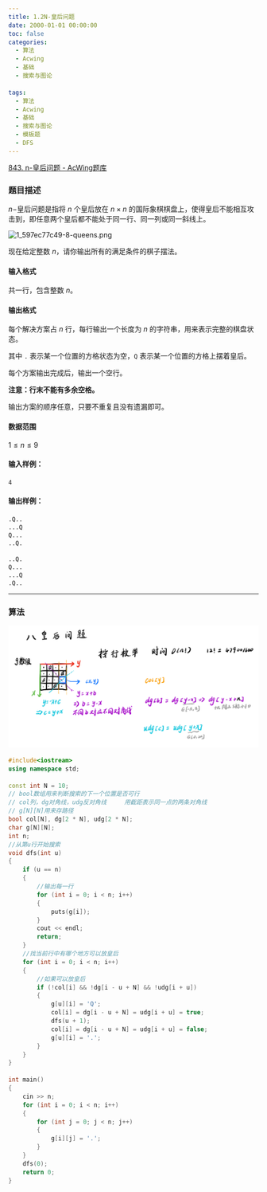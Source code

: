 ```yaml
---
title: 1.2N-皇后问题
date: 2000-01-01 00:00:00
toc: false
categories:
  - 算法
  - Acwing
  - 基础
  - 搜索与图论

tags:
  - 算法
  - Acwing
  - 基础
  - 搜索与图论
  - 模板题
  - DFS
---
```


[843. n-皇后问题 - AcWing题库](https://www.acwing.com/problem/content/845/)

### 题目描述
$n-$皇后问题是指将 $n$ 个皇后放在 $n \times n$ 的国际象棋棋盘上，使得皇后不能相互攻击到，即任意两个皇后都不能处于同一行、同一列或同一斜线上。

![1_597ec77c49-8-queens.png](https://cdn.acwing.com/media/article/image/2019/06/08/19_860e00c489-1_597ec77c49-8-queens.png)

现在给定整数 $n$，请你输出所有的满足条件的棋子摆法。

#### 输入格式

共一行，包含整数 $n$。

#### 输出格式

每个解决方案占 $n$ 行，每行输出一个长度为 $n$ 的字符串，用来表示完整的棋盘状态。

其中 `.` 表示某一个位置的方格状态为空，`Q` 表示某一个位置的方格上摆着皇后。

每个方案输出完成后，输出一个空行。

**注意：行末不能有多余空格。**

输出方案的顺序任意，只要不重复且没有遗漏即可。

#### 数据范围

$1 \le n \le 9$

#### 输入样例：

```
4
```

#### 输出样例：

```
.Q..
...Q
Q...
..Q.

..Q.
Q...
...Q
.Q..

```

---
### 算法

![](1.2N-皇后问题/Pasted%20image%2020240509192315.png)


```cpp
#include<iostream>
using namespace std;

const int N = 10;
// bool数组用来判断搜索的下一个位置是否可行
// col列，dg对角线，udg反对角线     用截距表示同一点的两条对角线
// g[N][N]用来存路径
bool col[N], dg[2 * N], udg[2 * N];
char g[N][N];
int n;
//从第u行开始搜索
void dfs(int u)
{
    if (u == n)
    {
        //输出每一行
        for (int i = 0; i < n; i++)
        {
            puts(g[i]);
        }
        cout << endl;
        return;
    }
    //找当前行中有哪个地方可以放皇后
    for (int i = 0; i < n; i++)
    {
        //如果可以放皇后
        if (!col[i] && !dg[i - u + N] && !udg[i + u])
        {
            g[u][i] = 'Q';
            col[i] = dg[i - u + N] = udg[i + u] = true;
            dfs(u + 1);
            col[i] = dg[i - u + N] = udg[i + u] = false;
            g[u][i] = '.';
        }
    }
}

int main()
{
    cin >> n;
    for (int i = 0; i < n; i++)
    {
        for (int j = 0; j < n; j++)
        {
            g[i][j] = '.';
        }
    }
    dfs(0);
    return 0;
}
```